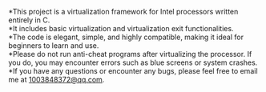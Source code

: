 *This project is a virtualization framework for Intel processors written entirely in C.  
*It includes basic virtualization and virtualization exit functionalities.  
*The code is elegant, simple, and highly compatible, making it ideal for beginners to learn and use.  
*Please do not run anti-cheat programs after virtualizing the processor. If you do, you may encounter errors such as blue screens or system crashes.  
*If you have any questions or encounter any bugs, please feel free to email me at 1003848372@qq.com.
